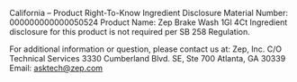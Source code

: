  
 
 
California – Product Right-To-Know Ingredient Disclosure 
Material Number: 000000000000050524 
Product Name: Zep Brake Wash 1Gl 4Ct 
Ingredient disclosure for this product is not required per SB 258 Regulation. 
 
For additional information or question, please contact us at: 
Zep, Inc. 
C/O Technical Services 
3330 Cumberland Blvd. SE, Ste 700 
Atlanta, GA 30339 
Email: asktech@zep.com 
 
 
 
 
